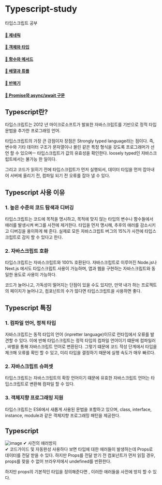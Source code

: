 # Typescript-study
타입스크립트 공부
#### [📑 제네릭](https://github.com/uengmim/Typescript-study/tree/main/ts-study/src/example)
#### [📑 객체와 타입](https://github.com/uengmim/Typescript-study/tree/main/ts-study/src/Object%20and%20Type)
#### [📑 함수와 메서드](https://github.com/uengmim/Typescript-study/tree/main/ts-study/src/Functions%20and%20Methods)
#### [📑 배열과 튜플](https://github.com/uengmim/Typescript-study/tree/main/ts-study/src/Arrangement%20and%20tuple)
#### [📑 반복기](https://github.com/uengmim/Typescript-study/tree/main/ts-study/src/iterator)
#### [📑 Promise와 async/await 구문](https://github.com/uengmim/Typescript-study/tree/main/ts-study/src/Promise/async/await)

## Typescript란?
타입스크립트는 2012 년 마이크로소프트가 발표한 자바스크립트를 기반으로 정적 타입 문법을 추가한 프로그래밍 언어.

타입스크립트의 가장 큰 강점이자 장점은 Strongly typed language라는 점이다. 즉, 변수와 기타 데이터 구조가 문자열이나 블린 같은 특정 형식을 갖도록 프로그래머가 선언 할 수 있으며ㅡ 타입스크립트가 값의 유효성을 확인한다. loosely typed인 자바스크립트에서는 불가능 한 일이다.

그리고 코드가 읽히기 전에 타입스크립트가 먼저 실행되서, 데이터 타입을 먼저 잡아내어 서버에 올리기 전, 컴파일 되기 전 오류를 잡아 낼 수 있다.

## Typescript 사용 이유

### 1. 높은 수준의 코드 탐색과 디버깅
타입스크립트는 코드에 목적을 명시하고, 목적에 맞지 않는 타입의 변수나 함수들에서 애러를 발생시켜 버그를 사전에 제거한다. 타입을 먼저 명시해, 추후의 애러를 감소시키고 디버깅을 용이하게 해 준다. 실제로 모든 자바스크립트 버그의 15%가 사전에 타입스크립트로 감지 할 수 있다고 한다.

### 2. 자바스크립트 호환
타입스크립트는 자바스크립트와 100% 호환된다. 자바스크립트로 이루어진 Node.js나 Next.js 에서도 타입스크립트 사용이 가능하며, 앱과 웹을 구현하는 자바스크립트와 동일한 용도로 사용이 가능하다.

코드가 늘어나고, 가독성이 떨어지는 단점이 있을 수도 있지만, 만약 내가 하는 프로젝트의 페이지가 늘어나고, 컴포넌트의 수가 많다면 타입스크립트을 사용하면 좋다.

## Typescript 특징

### 1. 컴파일 언어, 정적 타입
자바스크립트는 동적 타입의 언어 (inpretter language)이므로 런타임에서 오류를 발견할 수 있다. 이에 반해 타입스크립트는 정적 타입의 컴파일 언어이기 떄문에 컴파일러 , 바벨을 통해 자바스크립트 언어로 변환된다.
그렇기 떄문에 코드 작성 단계에서 타입을 체크해 오류를 확인 할 수 있고, 미리 타입을 결정하기 때문에 실행 속도가 매우 빠르다.

### 2. 자바스크립트 슈퍼셋
타입스크립트는 자바스크립트의 확장 언어이기 떄문에 유효한 자바스크립트 언어는 타입스크립트로 변환해 컴파일 할 수 있다.

### 3. 객체지향 프로그래밍 지원
타입스크립트는 ES6에서 새롭게 사용된 문법을 포함하고 있으며, class, interface, instance, module과 같은 객체지향 프로그래밍 패턴을 제공한다.  
  
## Typescript
![image](https://user-images.githubusercontent.com/72143238/184040783-196707a6-c153-479f-9ae1-c92a471e3994.png)
✔ 사전의 애러방지 <br>
✔ 코드가이드 및 자동완성
사용하다 보면 타입에 대한 에러들이 발생하는데 Props로 데이터를 전달 받을 수 있다. 하지만 Props를 전달 받기 전 컴포넌트가 먼저 읽힐 경우, props를 찾을 수 없어 브라우저에서 undefined를 반환한다.

하지만 props의 기본적인 타입을 정의해준다면 , 이러한 애러들을 사전에 방지 할 수 있다.


